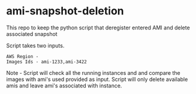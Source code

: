 # ami-snapshot-deletion

This repo to keep the python script that deregister entered AMI and delete associated snapshot

  Script takes two inputs.

    AWS Region -
    Images Ids - ami-1233,ami-3422

Note - Script will check all the running instances and and compare the images with ami's used provided as input.
       Script will only delete available amis and leave ami's associated with instance.
